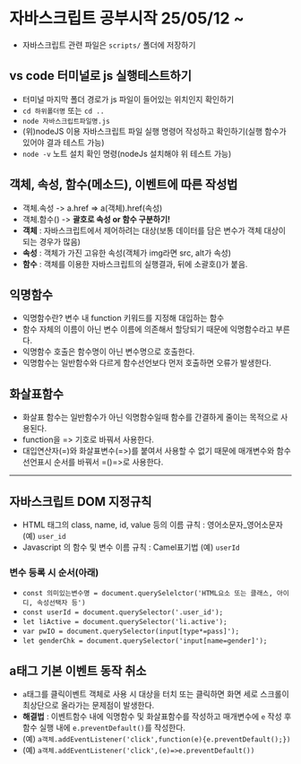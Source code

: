 # 자바스크립트 공부시작 25/05/12 ~
* 자바스크립트 관련 파일은 `scripts/` 폴더에 저장하기
## vs code 터미널로 js 실행테스트하기
* 터미널 마지막 폴더 경로가 js 파일이 들어있는 위치인지 확인하기
* `cd 하위폴더명` 또는 `cd ..`
* `node 자바스크립트파일명.js`
* (위)nodeJS 이용 자바스크립트 파일 실행 명령어 작성하고 확인하기(실행 함수가 있어야 결과 테스트 가능)
* `node -v` 노트 설치 확인 명령(nodeJs 설치해야 위 테스트 가능)
## 객체, 속성, 함수(메소드), 이벤트에 따른 작성법
* 객체.속성 -> a.href => a(객체).href(속성)
* 객체.함수() -> **괄호로 속성 or 함수 구분하기!**
* **객체** : 자바스크립트에서 제어하려는 대상(보통 데이터를 담은 변수가 객체 대상이 되는 경우가 많음)
* **속성** : 객체가 가진 고유한 속성(객체가 img라면 src, alt가 속성)
* **함수** : 객체를 이용한 자바스크립트의 실행결과, 뒤에 소괄호()가 붙음.
## 익명함수
* 익명함수란? 변수 내 function 키워드를 지정해 대입하는 함수
* 함수 자체의 이름이 아닌 변수 이름에 의존해서 할당되기 때문에 익명함수라고 부른다.
* 익명함수 호출은 함수명이 아닌 변수명으로 호출한다.
* 익명함수는 일반함수와 다르게 함수선언보다 먼저 호출하면 오류가 발생한다.
## 화살표함수
* 화살표 함수는 일반함수가 아닌 익명함수일때 함수를 간결하게 줄이는 목적으로 사용된다.
* function을 => 기호로 바꿔서 사용한다.
* 대입연산자(=)와 화살표변수(=>)를 붙여서 사용할 수 없기 때문에 매개변수와 함수 선언표시 순서를 바꿔서 =()=>로 사용한다.
------------
## 자바스크립트 DOM 지정규칙
* HTML 태그의 class, name, id, value 등의 이름 규칙 : 영어소문자_영어소문자 (예) `user_id`
* Javascript 의 함수 및 변수 이름 규칙 : Camel표기법 (예) `userId`
### 변수 등록 시 순서(아래)
* `const 의미있는변수명 = document.querySelelctor('HTML요소 또는 클래스, 아이디, 속성선택자 등')`
* `const userId = document.querySelector('.user_id');` 
* `let liActive = document.querySelector('li.active');`<!-- li의 클래스 active를 문서에서 찾아서 liAcive변수에 넣겠다.  -->
* `var pwIO = document.querySelector(input[type*=pass]');` <!-- IO:Input, Output -->
* `let genderChk = document.querySelector('input[name=gender]');`
## a태그 기본 이벤트 동작 취소
* `a`태그를 클릭이벤트 객체로 사용 시 대상을 터치 또는 클릭하면 화면 세로 스크롤이 최상단으로 올라가는 문제점이 발생한다. 
* **해결법** : 이벤트함수 내에 익명함수 및 화살표함수를 작성하고 매개변수에 `e` 작성 후 함수 실행 내에 `e.preventDefault()`를 작성한다.
* (예) `a객체.addEventListener('click',function(e){e.preventDefault();})`
* (예) `a객체.addEventListener('click',(e)=>e.preventDefault())`
